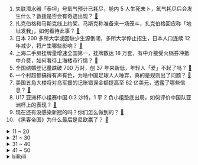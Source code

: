 1. 失联潜水器「泰坦」号氧气预计已耗尽，舱内 5 人生死未卜，氧气耗尽后会发生什么？救援是否会有奇迹出现？ [:link:](https://www.zhihu.com/question/608002171)
2. 扎克伯格和马斯克线上约架，马斯克称准备来一场笼斗，扎克伯格回应称「地址发我」，如何看待此事？ [:link:](https://www.zhihu.com/question/608012861)
3. 日本 200 多所大学或因缺少生源倒闭，多所大学停止招生，日本人口连续 12 年减少，将产生哪些影响？ [:link:](https://www.zhihu.com/question/607979062)
4. 上海二手房挂牌量增速全国第一，挂牌数达 18 万套，有中介接受火锅券冲抵中介费，如何看待上海楼市行情？ [:link:](https://www.zhihu.com/question/607907674)
5. 全国结婚登记量跌破 700 万对，创 37 年来新低，年轻人「爱」不起了吗？ [:link:](https://www.zhihu.com/question/607996046)
6. 一个村超都搞得有声有色，为啥中国足球人人唾弃，真的是规则出了问题？ [:link:](https://www.zhihu.com/question/606948461)
7. 美国五角大楼将对乌军援的记账错误金额提高至 62 亿美元，透露了哪些信息？ [:link:](https://www.zhihu.com/question/607781134)
8. U17 亚洲杯小组赛中国 0:3 沙特，1 平 2 负小组垫底出局，如何评价中国队亚洲杯上的表现？ [:link:](https://www.zhihu.com/question/608014216)
9. 现在还有没感染新冠的吗？你们怎么做到的？ [:link:](https://www.zhihu.com/question/576527176)
10. 《黑客帝国》为什么最后是尼欧赢了？ [:link:](https://www.zhihu.com/question/45125535)
<details>
<summary>11 ~ 20</summary>

11. 宁夏银川烧烤店爆炸事故 9 名责任人已被控制，其资产被冻结，他们将承担哪些法律责任？ [:link:](https://www.zhihu.com/question/607978473)
12. 美海岸警卫队炮舰过航台湾海峡，中国海警舰艇对其全程跟监警戒，还有哪些信息值得关注？ [:link:](https://www.zhihu.com/question/607981759)
13. 如何评价周润发在电影《别叫我「赌神」》中的表现？ [:link:](https://www.zhihu.com/question/607674958)
14. 以现在的社会形势走向，选什么专业好？ [:link:](https://www.zhihu.com/question/579628716)
15. 在一般国外名字翻译过来都冠以中国姓的前提下为什么《鲁滨逊漂流记》里“星期五”不翻译为“周五”呢？ [:link:](https://www.zhihu.com/question/590522506)
16. 为什么有的发动机，明明排量很大，马力却很小？ [:link:](https://www.zhihu.com/question/605797979)
17. 校招中的“熟悉linux操作系统”一般是指达到什么程度？ [:link:](https://www.zhihu.com/question/517101428)
18. 如何评价《英雄联盟》新英雄「百裂冥犬」纳亚菲利？ [:link:](https://www.zhihu.com/question/607827052)
19. 电影《闪电侠》的时间逻辑是什么样的？ [:link:](https://www.zhihu.com/question/607279544)
20. iPhone电池健康看80和100有什么区别？ [:link:](https://www.zhihu.com/question/569965047)
</details>
<details>
<summary>21 ~ 30</summary>

21. 2023 LPL 夏季赛 Uzi 不敌老东家，RNG 2:0 击败 EDG，如何评价这场比赛？ [:link:](https://www.zhihu.com/question/608001150)
22. 数据称应届大学生就业重心继续下沉，越来越多应届生回县城考公，如何看待此现象？反映出哪些问题？ [:link:](https://www.zhihu.com/question/607781746)
23. 宁夏银川发生燃气爆炸事故造成 38 人伤亡，其中 31 人死亡，7 人仍在救治中，具体情况如何？ [:link:](https://www.zhihu.com/question/607961203)
24. 炎亚纶承认与未成年人发生关系，并表示「希望可以当面和耀乐道歉」，如何看待此事？炎亚纶将承担什么责任？ [:link:](https://www.zhihu.com/question/607744350)
25. 为什么小提琴不像吉他一样加上品格，降低入门难度？ [:link:](https://www.zhihu.com/question/308921367)
26. 自曝「在马尔代夫遭性侵」中国女生称「已致函马尔代夫总统求助」，此前称当地警方不作为，如何看待事件发展？ [:link:](https://www.zhihu.com/question/607809339)
27. 村超还能存在多久，是否打了足联与各大俱乐部的脸？ [:link:](https://www.zhihu.com/question/606520764)
28. 如何评价悬疑电影《消失的她》？值得到电影院看吗？ [:link:](https://www.zhihu.com/question/607961545)
29. 我想买一部家用净水机，现在市场上琳琅满目，什么牌子质价比好？ [:link:](https://www.zhihu.com/question/49600688)
30. 《灌篮高手》全国大赛之后，赤木为什么没能入选体育大学？ [:link:](https://www.zhihu.com/question/21984804)
</details>
<details>
<summary>31 ~ 40</summary>

31. 6 月 22 日华北多地高温，北京冲上 40℃，系 9 年来首次，背后原因有哪些？该如何做好防暑工作？ [:link:](https://www.zhihu.com/question/607989824)
32. 2023年端午节后A股会大涨吗？ [:link:](https://www.zhihu.com/question/607909550)
33. 旅途中，有哪些遗憾让你至今难以释怀？ [:link:](https://www.zhihu.com/question/21038225)
34. 大家都有什么好看的书可以推荐? [:link:](https://www.zhihu.com/question/603748072)
35. 纽卡斯尔接近签下 AC 米兰中场核心托纳利，转会费预计 7000 万欧，如何评价这笔转会交易？ [:link:](https://www.zhihu.com/question/607968593)
36. NBA 三方交易接近达成，波尔津吉斯去绿军，斯玛特加盟灰熊，奇才得泰厄斯琼斯，如何评价这项交易？ [:link:](https://www.zhihu.com/question/607968898)
37. 美股全线收跌，特斯拉一夜蒸发 475 亿美元，失守近九个月最高，鲍威尔称未来或进一步加息，如何解读？ [:link:](https://www.zhihu.com/question/607964846)
38. 什么是管理的本质？ [:link:](https://www.zhihu.com/question/607006108)
39. 离岸人民币兑美元跌破 7.20，续创去年 11 月以来新低，近期汇率下跌原因有哪些？未来走势如何？ [:link:](https://www.zhihu.com/question/607789906)
40. 蔚来汽车获阿布扎比主权基金 11 亿美元投资，商业上如何解读这一布局？哪些信息值得关注？ [:link:](https://www.zhihu.com/question/607716316)
</details>
<details>
<summary>41 ~ 50</summary>

41. 财政部等三部门表示「延续和优化新能源汽车车辆购置税减免政策」，这将对新能源汽车产业带来什么影响？ [:link:](https://www.zhihu.com/question/607784960)
42. 有什么适合端午节发的文艺文案？ [:link:](https://www.zhihu.com/question/463413992)
43. 如何评价朱一龙、倪妮主演的悬疑电影《消失的她》？ [:link:](https://www.zhihu.com/question/607263125)
44. 如果在落凤坡死的人是诸葛亮，庞统能打败司马懿吗？ [:link:](https://www.zhihu.com/question/606962512)
45. 银川政府表示尽快查明爆炸事故原因，立即开展为期一个月的安全生产大排查大整治行动，还有哪些信息值得关注？ [:link:](https://www.zhihu.com/question/608017964)
46. 哪一句台词让你记住了整部剧/电影？ [:link:](https://www.zhihu.com/question/596285557)
47. 为什么我觉得日本没有大家说的那么繁华？ [:link:](https://www.zhihu.com/question/599520936)
48. 高考结束，文科生适选什么专业？ [:link:](https://www.zhihu.com/question/606371023)
49. 科技改变生活，日常生活中有哪些高科技好物能够帮助父母轻松带娃？ [:link:](https://www.zhihu.com/question/606792821)
50. 米哈游最终会是T0游戏公司吗? [:link:](https://www.zhihu.com/question/585107694)
</details><details>
<summary>bilibili</summary>

</details>